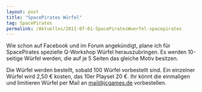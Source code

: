 ```yaml
---
layout: post
title: "SpacePirates Würfel"
tag: SpacePirates
permalink: /Aktuelles/2011-07-01-SpacePiratesWuerfel-spacepirates
---
```


Wie schon auf Facebook und im Forum angekündigt, plane ich für SpacePirates spezielle Q-Workshop Würfel herauszubringen. Es werden 10-seitige Würfel werden, die auf je 5 Seiten das gleiche Motiv besitzen.

Die Würfel werden bestellt, sobald 100 Würfel vorbestellt sind. Ein einzelner Würfel wird 2,50 &euro; kosten, das 10er Playset 20 &euro;. Ihr könnt die einmaligen und limitieren Würfel per Mail an mail@jcgames.de vorbestellen.

